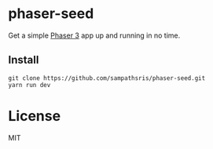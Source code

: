 # phaser-seed

Get a simple [Phaser 3](https://phaser.io/phaser3) app up and running in no time.

## Install

```
git clone https://github.com/sampathsris/phaser-seed.git
yarn run dev
```

# License

MIT
